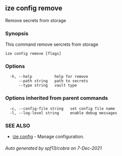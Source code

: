 ## ize config remove

Remove secrets from storage

### Synopsis

This command remove sercrets from storage

```
ize config remove [flags]
```

### Options

```
  -h, --help          help for remove
      --path string   path to secrets
      --type string   vault type
```

### Options inherited from parent commands

```
  -c, --config-file string   set config file name
  -l, --log-level string     enable debug messages
```

### SEE ALSO

* [ize config](ize_config.md)	 - Manage configuration.

###### Auto generated by spf13/cobra on 7-Dec-2021
